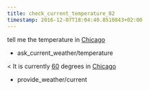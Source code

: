 ```yaml
---
title: check_current_temperature_02
timestamp: 2016-12-07T18:04:40.8510843+02:00
---
```


tell me the temperature in [Chicago](city)
* ask_current_weather/temperature

< It is currently [60](temperature) degrees in [Chicago](city)
* provide_weather/current
